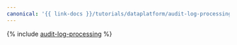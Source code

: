 ```yaml
---
canonical: '{{ link-docs }}/tutorials/dataplatform/audit-log-processing'
---
```


{% include [audit-log-processing](../../../_tutorials/dataplatform/audit-log-processing.md) %}

